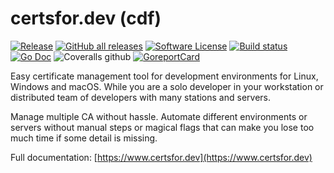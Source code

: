 # certsfor.dev (cdf)

[![Release](https://img.shields.io/github/release/fernandezvara/certsfor.svg?style=for-the-badge)](https://github.com/fernandezvara/certsfor/releases/latest)
[![GitHub all releases](https://img.shields.io/github/downloads/fernandezvara/certsfor/total?style=for-the-badge)](https://github.com/fernandezvara/certsfor/releases/latest)
[![Software License](https://img.shields.io/badge/license-MIT-brightgreen.svg?style=for-the-badge)](/LICENSE)
[![Build status](https://img.shields.io/github/workflow/status/fernandezvara/certsfor/goreleaser?style=for-the-badge)](https://github.com/fernandezvara/certsfor/actions?workflow=ci)
[![Go Doc](https://img.shields.io/badge/godoc-reference-blue.svg?style=for-the-badge)](https://pkg.go.dev/github.com/fernandezvara/certsfor)
![Coveralls github](https://img.shields.io/coveralls/github/fernandezvara/certsfor?style=for-the-badge)
[![GoreportCard](https://goreportcard.com/badge/github.com/fernandezvara/certsfor?style=for-the-badge)](https://goreportcard.com/report/github.com/fernandezvara/certsfor)

Easy certificate management tool for development environments for Linux, Windows and macOS. While you are a solo developer in your workstation or distributed team of developers with many stations and servers.

Manage multiple CA without hassle. Automate different environments or servers without manual steps or magical flags that can make you lose too much time if some detail is missing.

Full documentation: [https://www.certsfor.dev](https://www.certsfor.dev)
